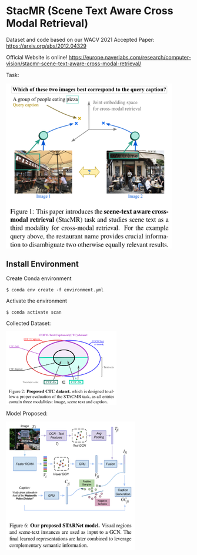 # StacMR (Scene Text Aware Cross Modal Retrieval)

Dataset and code based on our WACV 2021 Accepted Paper: https://arxiv.org/abs/2012.04329

Official Website is online! https://europe.naverlabs.com/research/computer-vision/stacmr-scene-text-aware-cross-modal-retrieval/

Task:

<a href="url"><img src="paper_images/Figure1.png" align="center" height="450" width="450" ></a>
<p></p>

## Install Environment 

Create Conda environment

    $ conda env create -f environment.yml

Activate the environment

    $ conda activate scan


Collected Dataset:

<a href="url"><img src="paper_images/Figure2.png" align="center" height="200" width="300"  ></a>
<p></p>


Model Proposed:

<a href="url"><img src="paper_images/Figure6.png" align="center" height="350" width="350" ></a>
<p></p>


